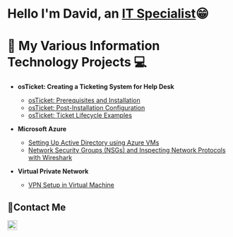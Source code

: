 <h1>Hello I'm David, an <a href="https://www.linkedin.com/in/dchill007/">IT Specialist</a>😁</h1>

# 💾 My Various Information Technology Projects 💻

- <b> osTicket: Creating a Ticketing System for Help Desk </b>

  - [osTicket: Prerequisites and Installation](https://github.com/Sovereign-86/Prerequisites-for-OSTicket)
  - [osTicket: Post-Installation Configuration](https://github.com/Sovereign-86/OSTicket-Post-Instal-Configuration)
  - [osTicket: Ticket Lifecycle Examples](https://github.com/Sovereign-86/OSTicket-Lifecycle)

    
- <b>Microsoft Azure</b>

  - [Setting Up Active Directory using Azure VMs](https://github.com/Sovereign-86/Configuring-Active-Directories)
  - [Network Security Groups (NSGs) and Inspecting Network Protocols with Wireshark](https://github.com/Sovereign-86/Azure-Network-Protocals)

    
- <b>Virtual Private Network</b>

  - [VPN Setup in Virtual Machine ](https://github.com/Sovereign-86/Virtual-Privat-Networks)

<h2>📩Contact Me</h2>

[<img align="left" alt="David's | LinkedIn" width="22px" src="https://cdn.jsdelivr.net/npm/simple-icons@v3/icons/linkedin.svg" />][linkedin]

[linkedin]:https://www.linkedin.com/in/dchill007/
